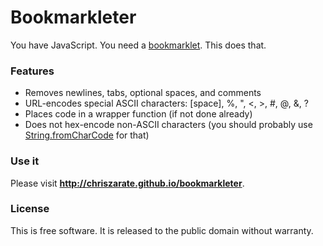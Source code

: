 # Bookmarkleter

You have JavaScript. You need a [bookmarklet](http://en.wikipedia.org/wiki/Bookmarklet). This does that.

### Features

* Removes newlines, tabs, optional spaces, and comments
* URL-encodes special ASCII characters: \[space\], %, ", <, >, #, @, &, ?
* Places code in a wrapper function (if not done already)
* Does not hex-encode non-ASCII characters (you should probably use [String.fromCharCode](http://www.w3schools.com/jsref/jsref_fromcharcode.asp) for that)

### Use it

Please visit **<a href="http://chriszarate.github.io/bookmarkleter">http://chriszarate.github.io/bookmarkleter</a>**.

### License

This is free software. It is released to the public domain without warranty.

